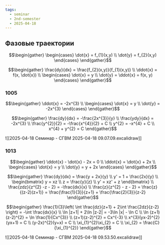 ```yaml
---
tags:
  - seminar
  - 2nd-semester
  - 2025-04-18
---
```

## Фазовые траектории

$$\begin{gather}
\begin{cases}
\dot{x} = f_{1}(x,y) \\
\dot{y} = f_{2}(x,y)
\end{cases}
\end{gather}$$

$$\begin{gather}
\frac{dy}{dx} = \frac{f_{2}(x,y)}{f_{1}(x,y)} \\
\ddot{x} = f(x, \dot{x}) \\
\begin{cases}
\dot{x} = y \\
\dot{y} = \ddot{x} = f(x, y)
\end{cases}
\end{gather}$$

### 1005

$$\begin{gather}
\ddot{x} = -2x^{3} \\
\begin{cases}
\dot{x} = y \\
\dot{y} = -2x^{3}
\end{cases}
\end{gather}$$ 

$$\begin{gather}
\frac{dy}{dx} = -\frac{2x^{3}}{y} \\
\frac{ydy}{dx} = -2x^{3} \\
\frac{y^{2}}{2} = -\frac{x^{4}}{2} + C \\
y^{2} = -x^{4} + C \\
x^{4} + y^{2} = C
\end{gather}$$

![[2025-04-18 Семинар - СГВМ 2025-04-18 09.07.09.excalidraw]]

### 1013

$$\begin{gather}
\ddot{x} - \dot{x} - 2x = 0 \\
\ddot{x} = \dot{x} + 2x \\
\begin{cases}
\dot{x} = y \\
\dot{y} = y + 2x
\end{cases}
\end{gather}$$

$$\begin{gather}
\frac{dy}{dx} = \frac{y + 2x}{y} \\
y' = 1 + \frac{2x}{y} \\
\begin{bmatrix}
y = xz \\
z = \frac{y}{z} \\
y' = xz' + z
\end{bmatrix} \\
\frac{zdz}{z^{2} -z - 2} = -\frac{dx}{x} \\
\frac{z}{z^{2} - z - 2} = \frac{z}{(z-2)(z+1)} = \frac{\frac{1}{3}}{z+1} + \frac{\frac{2}{3}}{z-2}
\end{gather}$$

$$\begin{gather}
\frac{1}{3}\left( \int  \frac{dz}{z+1} + 2\int \frac{2dz}{z-2} \right)  = -\int \frac{dx}{x}  \\
\ln |z+1| + 2\ln |z-2| = -3\ln |x| - \ln C \\
\ln (z+1)(z-2)^{2} = \ln \frac{1}{Cx^{3}} \\
(z+1)(z-2)^{2} = Cx^{-3} \\
x^{3}(yx-2)^{2}(yx+1) = C \\
(y-2x)^{2}(y+x) = C \\
\xi_{1}^{2}\xi_{2} = C \\
\xi_{2} = \frac{C}{\xi_{1}^{2}}
\end{gather}$$

![[2025-04-18 Семинар - СГВМ 2025-04-18 09.53.50.excalidraw]]
